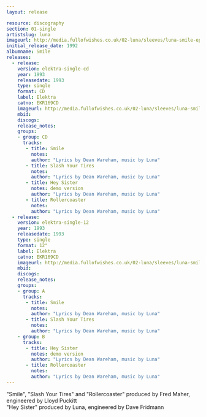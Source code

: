 ```yaml
---
layout: release

resource: discography
section: 01-single
artistslug: luna
imageurl: http://media.fullofwishes.co.uk/02-luna/sleeves/luna-smile-ep.jpg
initial_release_date: 1992
albumname: Smile
releases:
  - release: 
    version: elektra-single-cd
    year: 1993
    releasedate: 1993
    type: single
    format: CD
    label: Elektra
    catno: EKR169CD
    imageurl: http://media.fullofwishes.co.uk/02-luna/sleeves/luna-smile-ep.jpg
    mbid: 
    discogs: 
    release_notes: 
    groups:
    - group: CD
      tracks:
       - title: Smile
         notes: 
         author: "Lyrics by Dean Wareham, music by Luna"
       - title: Slash Your Tires
         notes: 
         author: "Lyrics by Dean Wareham, music by Luna"
       - title: Hey Sister
         notes: demo version
         author: "Lyrics by Dean Wareham, music by Luna"
       - title: Rollercoaster
         notes: 
         author: "Lyrics by Dean Wareham, music by Luna"
  - release: 
    version: elektra-single-12
    year: 1993
    releasedate: 1993
    type: single
    format: 12"
    label: Elektra
    catno: EKR169CD
    imageurl: http://media.fullofwishes.co.uk/02-luna/sleeves/luna-smile-ep.jpg
    mbid: 
    discogs: 
    release_notes: 
    groups:
    - group: A
      tracks:
       - title: Smile
         notes: 
         author: "Lyrics by Dean Wareham, music by Luna"
       - title: Slash Your Tires
         notes: 
         author: "Lyrics by Dean Wareham, music by Luna"
    - group: B
      tracks:
       - title: Hey Sister
         notes: demo version
         author: "Lyrics by Dean Wareham, music by Luna"
       - title: Rollercoaster
         notes: 
         author: "Lyrics by Dean Wareham, music by Luna"
---
```

"Smile", "Slash Your Tires" and "Rollercoaster" produced by Fred Maher, engineered by Lloyd Puckitt  
"Hey Sister" produced by Luna, engineered by Dave Fridmann
